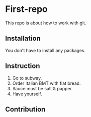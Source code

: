 # First-repo

This repo is about how to work with git.

## Installation

You don't have to install any packages.

## Instruction

1. Go to subway.
2. Order Italian BMT with flat bread.
3. Sauce must be salt & papper.
4. Have yourself.

## Contribution



